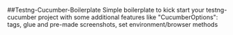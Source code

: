 ##Testng-Cucumber-Boilerplate
Simple boilerplate to kick start your testng-cucumber project with some additional features like "CucumberOptions": tags, glue and pre-made screenshots, set environment/browser methods
